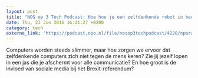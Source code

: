 ```yaml
---
layout: post
title: "NOS op 3 Tech Podcast: Hoe hou je een zelfdenkende robot in bedwang?"
date: Thu, 23 Jun 2016 16:21:27 +0200
category: tech
externe_link: "https://podcast.npo.nl/file/nosop3techpodcast/4220/nporadio1_nosop3techpodcast_20160623_nos-op-3-tech-podcast-hoe-hou-je-een-zelfdenkende-robot-in-bedwang.mp3"
---
```


Computers worden steeds slimmer, maar hoe zorgen we ervoor dat zelfdenkende computers zich niet tegen de mens keren? Zie jij jezelf lopen in een jas die je afschermt voor  alle communicatie? En hoe groot is de invloed van sociale media bij het Brexit-referendum?<img src="http://feeds.feedburner.com/~r/nosop3-tech-podcast/~4/b5uUC09GZ9Q" height="1" width="1" alt=""/>
